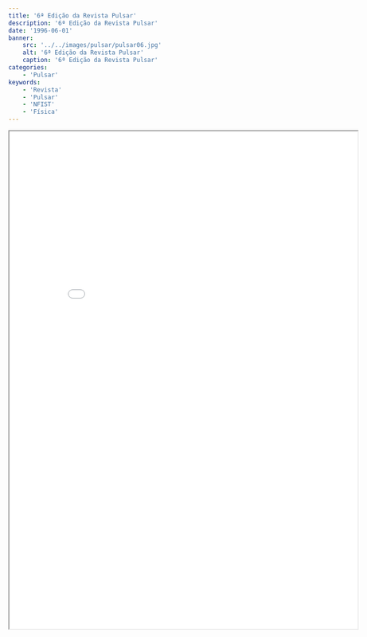 ```yaml
---
title: '6ª Edição da Revista Pulsar'
description: '6ª Edição da Revista Pulsar'
date: '1996-06-01'
banner:
    src: '../../images/pulsar/pulsar06.jpg'
    alt: '6ª Edição da Revista Pulsar'
    caption: '6ª Edição da Revista Pulsar'
categories:
    - 'Pulsar'
keywords:
    - 'Revista'
    - 'Pulsar'
    - 'NFIST'
    - 'Física'
---
```


<iframe width="700" height="1000" src="../../pulsar/pulsar06.pdf"></iframe>
